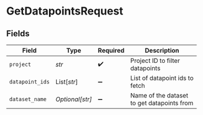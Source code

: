 # GetDatapointsRequest


## Fields

| Field                                      | Type                                       | Required                                   | Description                                |
| ------------------------------------------ | ------------------------------------------ | ------------------------------------------ | ------------------------------------------ |
| `project`                                  | *str*                                      | :heavy_check_mark:                         | Project ID to filter datapoints            |
| `datapoint_ids`                            | List[*str*]                                | :heavy_minus_sign:                         | List of datapoint ids to fetch             |
| `dataset_name`                             | *Optional[str]*                            | :heavy_minus_sign:                         | Name of the dataset to get datapoints from |